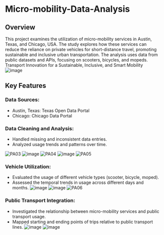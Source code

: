 # Micro-mobility-Data-Analysis

## Overview
This project examines the utilization of micro-mobility services in Austin, Texas, and Chicago, USA. The study explores how these services can reduce the reliance on private vehicles for short-distance travel, promoting sustainable and inclusive urban transportation. The analysis uses data from public datasets and APIs, focusing on scooters, bicycles, and mopeds.
Transport Innovation for a Sustainable, Inclusive, and Smart Mobility
![image](https://github.com/user-attachments/assets/d638731b-0a30-4ecb-be72-c36c70d7beea)
## Key Features
### Data Sources:
+ Austin, Texas: Texas Open Data Portal
+ Chicago: Chicago Data Portal
### Data Cleaning and Analysis:
+ Handled missing and inconsistent data entries.
+ Analyzed usage trends and patterns over time.

![PA03](https://github.com/user-attachments/assets/a311adfe-120e-4d73-8ba2-c0e827f25d4b)
![image](https://github.com/user-attachments/assets/e18da2c3-3e96-41cc-ada7-f7fc239bf8d6)
![PA04](https://github.com/user-attachments/assets/64b4086b-7fa6-4383-9848-4a924d26211f)
![image](https://github.com/user-attachments/assets/c9f0d788-2db4-4b21-90ae-c0987bcf3427)
![PA05](https://github.com/user-attachments/assets/5ca123b7-8482-45ab-8a28-a375c2b9f90a)

### Vehicle Utilization:
+ Evaluated the usage of different vehicle types (scooter, bicycle, moped).
+ Assessed the temporal trends in usage across different days and months.
![image](https://github.com/user-attachments/assets/16e80ff3-e8e2-40a6-ae11-88d0053a4a51)
![image](https://github.com/user-attachments/assets/aa768e12-a453-42aa-ac5c-ed6993e8075e)
![PA06](https://github.com/user-attachments/assets/7d2a8464-b5ec-4116-be71-d2ebb512322f)

### Public Transport Integration:
+ Investigated the relationship between micro-mobility services and public transport usage.
+ Mapped starting and ending points of trips relative to public transport lines.
![image](https://github.com/user-attachments/assets/b978cbd3-e9bd-46ca-9f79-f7ab8ecc23f4)
![image](https://github.com/user-attachments/assets/e9aad1df-22b7-478e-9995-3011085fae8c)
